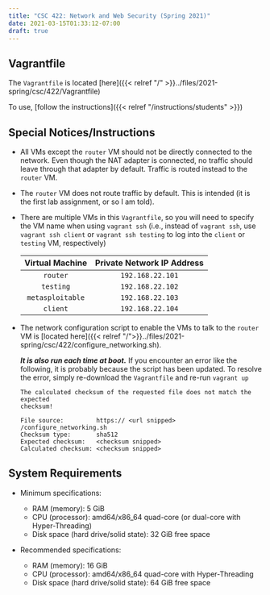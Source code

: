 ```yaml
---
title: "CSC 422: Network and Web Security (Spring 2021)"
date: 2021-03-15T01:33:12-07:00
draft: true
---
```


## Vagrantfile

The `Vagrantfile` is located [here]({{< relref "/" >}}../files/2021-spring/csc/422/Vagrantfile)

To use, [follow the instructions]({{< relref "/instructions/students" >}})

## Special Notices/Instructions

- All VMs except the `router` VM should not be directly connected to the network.
  Even though the NAT adapter is connected, no traffic should leave through that adapter by default.
  Traffic is routed instead to the `router` VM.
- The `router` VM does not route traffic by default. This is intended (it is the first lab assignment, or so I am told).
- There are multiple VMs in this `Vagrantfile`, so you will need to specify the VM name when using `vagrant ssh`
  (i.e., instead of `vagrant ssh`, use `vagrant ssh client` or `vagrant ssh testing` to log into the `client` or `testing` VM, respectively)

  | Virtual Machine  | Private Network IP Address |
  | :--------------: | :------------------------: |
  |     `router`     |      `192.168.22.101`      |
  |    `testing`     |      `192.168.22.102`      |
  | `metasploitable` |      `192.168.22.103`      |
  |     `client`     |      `192.168.22.104`      |

- The network configuration script to enable the VMs to talk to the `router` VM is
  [located here]({{< relref "/">}}../files/2021-spring/csc/422/configure_networking.sh).

  **_It is also run each time at boot._** If you encounter an error like the following, it is probably because the script has been updated.
  To resolve the error, simply re-download the `Vagrantfile` and re-run `vagrant up`

  ```
  The calculated checksum of the requested file does not match the expected
  checksum!

  File source:         https:// <url snipped> /configure_networking.sh
  Checksum type:       sha512
  Expected checksum:   <checksum snipped>
  Calculated checksum: <checksum snipped>

  ```

## System Requirements

- Minimum specifications:

  - RAM (memory): 5 GiB
  - CPU (processor): amd64/x86_64 quad-core (or dual-core with Hyper-Threading)
  - Disk space (hard drive/solid state): 32 GiB free space

- Recommended specifications:

  - RAM (memory): 16 GiB
  - CPU (processor): amd64/x86_64 quad-core with Hyper-Threading
  - Disk space (hard drive/solid state): 64 GiB free space
